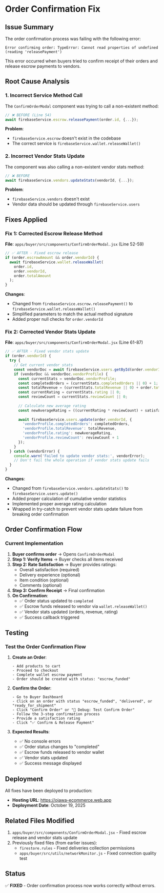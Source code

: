 # Order Confirmation Fix

## Issue Summary

The order confirmation process was failing with the following error:
```
Error confirming order: TypeError: Cannot read properties of undefined (reading 'releasePayment')
```

This error occurred when buyers tried to confirm receipt of their orders and release escrow payments to vendors.

## Root Cause Analysis

### 1. **Incorrect Service Method Call**
The `ConfirmOrderModal` component was trying to call a non-existent method:
```javascript
// ❌ BEFORE (Line 54)
await firebaseService.escrow.releasePayment(order.id, {...});
```

**Problem**: 
- `firebaseService.escrow` doesn't exist in the codebase
- The correct service is `firebaseService.wallet.releaseWallet()`

### 2. **Incorrect Vendor Stats Update**
The component was also calling a non-existent vendor stats method:
```javascript
// ❌ BEFORE
await firebaseService.vendors.updateStats(vendorId, {...});
```

**Problem**:
- `firebaseService.vendors` doesn't exist
- Vendor data should be updated through `firebaseService.users`

## Fixes Applied

### Fix 1: Corrected Escrow Release Method

**File**: `apps/buyer/src/components/ConfirmOrderModal.jsx` (Line 52-59)

```javascript
// ✅ AFTER - Fixed escrow release
if (order.escrowAmount && order.vendorId) {
  await firebaseService.wallet.releaseWallet(
    order.id,
    order.vendorId,
    order.totalAmount
  );
}
```

**Changes**:
- Changed from `firebaseService.escrow.releasePayment()` to `firebaseService.wallet.releaseWallet()`
- Simplified parameters to match the actual method signature
- Added proper null checks for `order.vendorId`

### Fix 2: Corrected Vendor Stats Update

**File**: `apps/buyer/src/components/ConfirmOrderModal.jsx` (Line 61-87)

```javascript
// ✅ AFTER - Fixed vendor stats update
if (order.vendorId) {
  try {
    // Get current vendor stats
    const vendorDoc = await firebaseService.users.getById(order.vendorId);
    if (vendorDoc && vendorDoc.vendorProfile) {
      const currentStats = vendorDoc.vendorProfile;
      const completedOrders = (currentStats.completedOrders || 0) + 1;
      const totalRevenue = (currentStats.totalRevenue || 0) + order.totalAmount;
      const currentRating = currentStats.rating || 0;
      const reviewCount = currentStats.reviewCount || 0;
      
      // Calculate new average rating
      const newAverageRating = ((currentRating * reviewCount) + satisfactionRating) / (reviewCount + 1);
      
      await firebaseService.users.update(order.vendorId, {
        'vendorProfile.completedOrders': completedOrders,
        'vendorProfile.totalRevenue': totalRevenue,
        'vendorProfile.rating': newAverageRating,
        'vendorProfile.reviewCount': reviewCount + 1
      });
    }
  } catch (vendorError) {
    console.warn('Failed to update vendor stats:', vendorError);
    // Don't fail the whole operation if vendor stats update fails
  }
}
```

**Changes**:
- Changed from `firebaseService.vendors.updateStats()` to `firebaseService.users.update()`
- Added proper calculation of cumulative vendor statistics
- Implemented proper average rating calculation
- Wrapped in try-catch to prevent vendor stats update failure from breaking order confirmation

## Order Confirmation Flow

### Current Implementation

1. **Buyer confirms order** → Opens `ConfirmOrderModal`
2. **Step 1: Verify Items** → Buyer checks all items received
3. **Step 2: Rate Satisfaction** → Buyer provides ratings:
   - Overall satisfaction (required)
   - Delivery experience (optional)
   - Item condition (optional)
   - Comments (optional)
4. **Step 3: Confirm Receipt** → Final confirmation
5. **On Confirmation**:
   - ✅ Order status updated to `completed`
   - ✅ Escrow funds released to vendor via `wallet.releaseWallet()`
   - ✅ Vendor stats updated (orders, revenue, rating)
   - ✅ Success callback triggered

## Testing

### Test the Order Confirmation Flow

1. **Create an Order**:
   ```
   - Add products to cart
   - Proceed to checkout
   - Complete wallet escrow payment
   - Order should be created with status: "escrow_funded"
   ```

2. **Confirm the Order**:
   ```
   - Go to Buyer Dashboard
   - Click on an order with status "escrow_funded", "delivered", or "ready_for_shipment"
   - Click "Confirm Order" or "🐛 Debug: Test Confirm Order"
   - Follow the 3-step confirmation process
   - Provide a satisfaction rating
   - Click "✅ Confirm & Release Payment"
   ```

3. **Expected Results**:
   - ✅ No console errors
   - ✅ Order status changes to "completed"
   - ✅ Escrow funds released to vendor wallet
   - ✅ Vendor stats updated
   - ✅ Success message displayed

## Deployment

All fixes have been deployed to production:
- **Hosting URL**: https://ojawa-ecommerce.web.app
- **Deployment Date**: October 19, 2025

## Related Files Modified

1. `apps/buyer/src/components/ConfirmOrderModal.jsx` - Fixed escrow release and vendor stats update
2. Previously fixed files (from earlier issues):
   - `firestore.rules` - Fixed deliveries collection permissions
   - `apps/buyer/src/utils/networkMonitor.js` - Fixed connection quality test

## Status

✅ **FIXED** - Order confirmation process now works correctly without errors.

